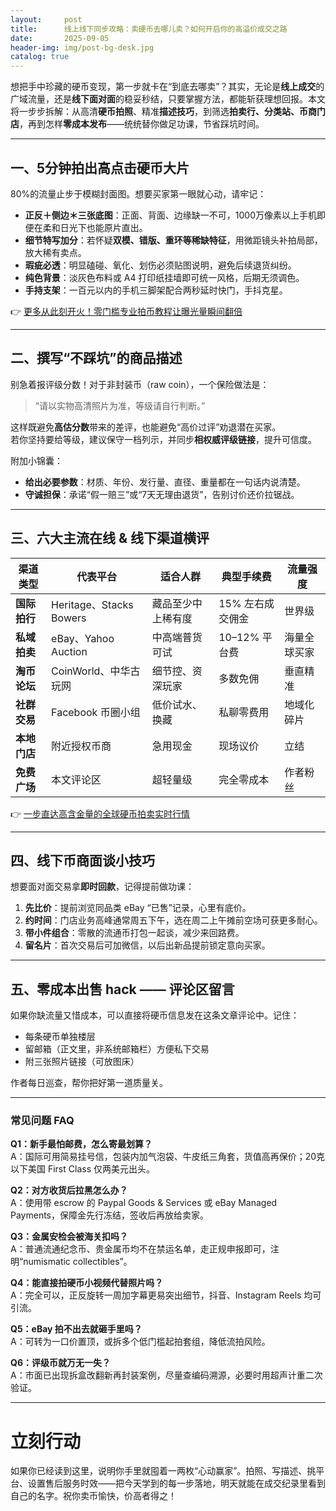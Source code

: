 ```yaml
---
layout:     post
title:      线上线下同步攻略：卖硬币去哪儿卖？如何开启你的高溢价成交之路
date:       2025-09-05
header-img: img/post-bg-desk.jpg
catalog: true
---
```


想把手中珍藏的硬币变现，第一步就卡在“到底去哪卖”？其实，无论是**线上成交**的广域流量，还是**线下面对面**的稳妥秒结，只要掌握方法，都能斩获理想回报。本文将一步步拆解：从高清**硬币拍照**、精准**描述技巧**，到筛选**拍卖行、分类站、币商门店**，再到怎样**零成本发布**——统统替你做足功课，节省踩坑时间。

---

## 一、5分钟拍出高点击硬币大片

80%的流量止步于模糊封面图。想要买家第一眼就心动，请牢记：

- **正反＋侧边＊三张底图**：正面、背面、边缘缺一不可，1000万像素以上手机即便在柔和日光下也能原片直出。  
- **细节特写加分**：若怀疑**双模、错版、重环等稀缺特征**，用微距镜头补拍局部，放大稀有卖点。  
- **瑕疵必透**：明显磕碰、氧化、划伤必须贴图说明，避免后续退货纠纷。  
- **纯色背景**：淡灰色布料或 A4 打印纸挂墙即可统一风格，后期无须调色。  
- **手持支架**：一百元以内的手机三脚架配合两秒延时快门，手抖克星。  

👉 [更多从此刻开火！零门槛专业拍币教程让曝光量瞬间翻倍](https://okxdog.com/)

---

## 二、撰写“不踩坑”的商品描述

别急着报评级分数！对于非封装币（raw coin），一个保险做法是：

> “请以实物高清照片为准，等级请自行判断。”

这样既避免**高估分数**带来的差评，也能避免“高价过评”劝退潜在买家。  
若你坚持要给等级，建议保守一档列示，并同步**相权威评级链接**，提升可信度。

附加小锦囊：  
- **给出必要参数**：材质、年份、发行量、直径、重量都在一句话内说清楚。  
- **守诚担保**：承诺“假一赔三”或“7天无理由退货”，告别讨价还价拉锯战。  

---

## 三、六大主流在线 & 线下渠道横评

| 渠道类型 | 代表平台 | 适合人群 | 典型手续费 | 流量强度 |
|---|---|---|---|---|
| **国际拍行** | Heritage、Stacks Bowers | 藏品至少中上稀有度 | 15% 左右成交佣金 | 世界级 |
| **私域拍卖** | eBay、Yahoo Auction | 中高端普货可试 | 10–12% 平台费 | 海量全球买家 |
| **淘币论坛** | CoinWorld、中华古玩网 | 细节控、资深玩家 | 多数免佣 | 垂直精准 |
| **社群交易** | Facebook 币圈小组 | 低价试水、换藏 | 私聊零费用 | 地域化碎片 |
| **本地门店** | 附近授权币商 | 急用现金 | 现场议价 | 立结 |
| **免费广场** | 本文评论区 | 超轻量级 | 完全零成本 | 作者粉丝 |

👉 [一步直达高含金量的全球硬币拍卖实时行情](https://okxdog.com/)

---

## 四、线下币商面谈小技巧

想要面对面交易拿**即时回款**，记得提前做功课：

1. **先比价**：提前浏览同品类 eBay “已售”记录，心里有底价。  
2. **约时间**：门店业务高峰通常周五下午，选在周二上午摊前空场可获更多耐心。  
3. **带小件组合**：零散的流通币打包一起谈，减少来回路费。  
4. **留名片**：首次交易后可加微信，以后出新品提前锁定意向买家。

---

## 五、零成本出售 hack —— 评论区留言

如果你缺流量又惜成本，可以直接将硬币信息发在这条文章评论中。记住：

- 每条硬币单独楼层  
- 留邮箱（正文里，非系统邮箱栏）方便私下交易  
- 附三张照片链接（可放图床）  

作者每日巡查，帮你把好第一道质量关。

---

### 常见问题 FAQ

**Q1：新手最怕邮费，怎么寄最划算？**  
A：国际可用简易挂号信，包装内加气泡袋、牛皮纸三角套，货值高再保价；20克以下美国 First Class 仅两美元出头。

**Q2：对方收货后拉黑怎么办？**  
A：使用带 escrow 的 Paypal Goods & Services 或 eBay Managed Payments，保障金先行冻结，签收后再放给卖家。

**Q3：金属安检会被海关扣吗？**  
A：普通流通纪念币、贵金属币均不在禁运名单，走正规申报即可，注明“numismatic collectibles”。

**Q4：能直接拍硬币小视频代替照片吗？**  
A：完全可以，正反旋转一周加字幕更易突出细节，抖音、Instagram Reels 均可引流。

**Q5：eBay 拍不出去就砸手里吗？**  
A：可转为一口价置顶，或拆多个低门槛起拍套组，降低流拍风险。

**Q6：评级币就万无一失？**  
A：市面已出现拆盒改翻新再封装案例，尽量查编码溯源，必要时用超声计重二次验证。

---

# 立刻行动

如果你已经读到这里，说明你手里就囤着一两枚“心动赢家”。拍照、写描述、挑平台、设置售后服务时效——把今天学到的每一步落地，明天就能在成交纪录里看到自己的名字。祝你卖币愉快，价高者得之！